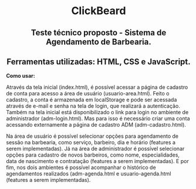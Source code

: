 <h1 align="center">ClickBeard</h1>

<h2 align="center">Teste técnico proposto - Sistema de Agendamento de Barbearia.</h2>
<h2 align="center">Ferramentas utilizadas: HTML, CSS e JavaScript.</h2>

<strong>Como usar:</strong>

Através da tela inicial (index.html), é possível acessar a página de cadastro de conta para acesso a área de usuário (usuario-area.html). 
Feito o cadastro, a conta é armazenada em localStorage e pode ser acessada através de e-mail e senha na tela de login, que realizará a autenticação.
Também na tela inicial está disponibilizado o link para login no ambiente de administrador (adm-login.html). Mas para isso é necessário criar uma conta acessando externamente a página de cadastro ADM (adm-cadastro.html).

Na área de usuário é possível selecionar opções para agendamento de sessão na barbearia, como serviço, barbeiro, dia e horário (features a serem implementadas).
Já na área de administrador é possível selecionar opções para cadastro de novos barbeiros, como nome, especialidades, data de nascimento e contratação (features a serem implementadas).
E por fim, nos dois ambientes é possível acompanhar o histórico de agendamentos realizados (adm-agenda.html e usuario-agenda.html (features a serem implementadas).
